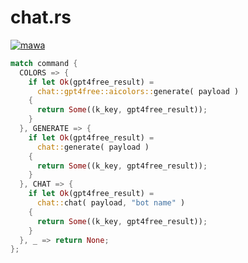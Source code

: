 # chat.rs

[![mawa](https://github.com/Miezhiko/chat.rs/actions/workflows/ci.yml/badge.svg)](https://github.com/Miezhiko/chat.rs/actions/workflows/ci.yml)

```rust
match command {
  COLORS => {
    if let Ok(gpt4free_result) =
      chat::gpt4free::aicolors::generate( payload )
    {
      return Some((k_key, gpt4free_result));
    }
  }, GENERATE => {
    if let Ok(gpt4free_result) =
      chat::generate( payload )
    {
      return Some((k_key, gpt4free_result));
    }
  }, CHAT => {
    if let Ok(gpt4free_result) =
      chat::chat( payload, "bot name" )
    {
      return Some((k_key, gpt4free_result));
    }
  }, _ => return None;
};
```
